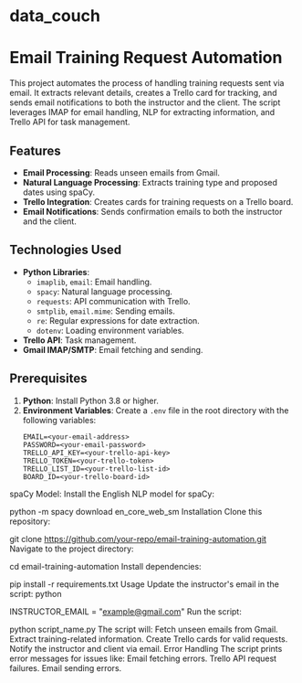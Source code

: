 # data_couch
 
# Email Training Request Automation

This project automates the process of handling training requests sent via email. It extracts relevant details, creates a Trello card for tracking, and sends email notifications to both the instructor and the client. The script leverages IMAP for email handling, NLP for extracting information, and Trello API for task management.

## Features

- **Email Processing**: Reads unseen emails from Gmail.
- **Natural Language Processing**: Extracts training type and proposed dates using spaCy.
- **Trello Integration**: Creates cards for training requests on a Trello board.
- **Email Notifications**: Sends confirmation emails to both the instructor and the client.

## Technologies Used

- **Python Libraries**: 
  - `imaplib`, `email`: Email handling.
  - `spacy`: Natural language processing.
  - `requests`: API communication with Trello.
  - `smtplib`, `email.mime`: Sending emails.
  - `re`: Regular expressions for date extraction.
  - `dotenv`: Loading environment variables.
- **Trello API**: Task management.
- **Gmail IMAP/SMTP**: Email fetching and sending.

## Prerequisites

1. **Python**: Install Python 3.8 or higher.
2. **Environment Variables**: Create a `.env` file in the root directory with the following variables:
   ```env
   EMAIL=<your-email-address>
   PASSWORD=<your-email-password>
   TRELLO_API_KEY=<your-trello-api-key>
   TRELLO_TOKEN=<your-trello-token>
   TRELLO_LIST_ID=<your-trello-list-id>
   BOARD_ID=<your-trello-board-id>
spaCy Model: Install the English NLP model for spaCy:


python -m spacy download en_core_web_sm
Installation
Clone this repository:


git clone https://github.com/your-repo/email-training-automation.git
Navigate to the project directory:


cd email-training-automation
Install dependencies:

pip install -r requirements.txt
Usage
Update the instructor's email in the script:
python

INSTRUCTOR_EMAIL = "example@gmail.com"
Run the script:

python script_name.py
The script will:
Fetch unseen emails from Gmail.
Extract training-related information.
Create Trello cards for valid requests.
Notify the instructor and client via email.
Error Handling
The script prints error messages for issues like:
Email fetching errors.
Trello API request failures.
Email sending errors.
